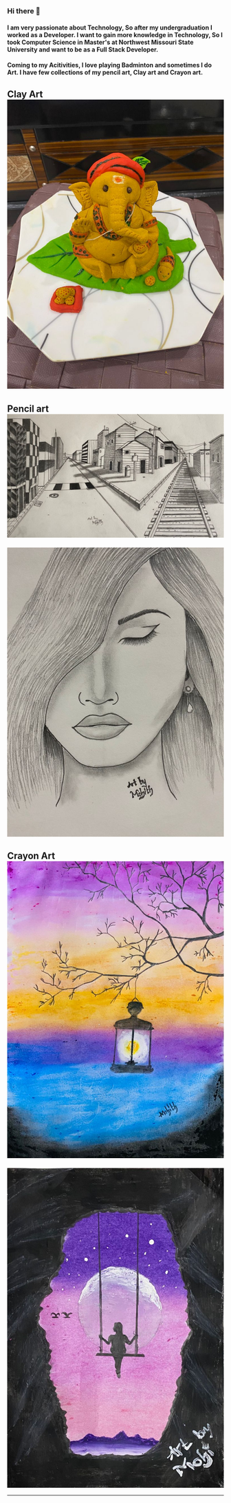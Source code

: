 ### Hi there 👋

<!--
**vanamamohith/vanamamohith** is a ✨ _special_ ✨ repository because its `README.md` (this file) appears on your GitHub profile.

Here are some ideas to get you started:

- 🔭 I’m currently working on ...
- 🌱 I’m currently learning ...
- 👯 I’m looking to collaborate on ...
- 🤔 I’m looking for help with ...
- 💬 Ask me about ...
- 📫 How to reach me: ...
- 😄 Pronouns: ...
- ⚡ Fun fact: ...
-->
#### I am very passionate about Technology, So after my undergraduation I worked as a Developer. I want to gain more knowledge in Technology, So I took Computer Science in Master's at Northwest Missouri State University and want to be as a Full Stack Developer.

#### Coming to my Acitivities, I love playing Badminton and sometimes I do Art. I have few collections of my pencil art, Clay art and Crayon art.
## Clay Art ![Clay Art](Clay.jpeg)

## Pencil art ![Pencil art](Pencil1.jpeg)
![Pencil Art](Pencil2.jpeg)

## Crayon Art ![Crayon art](Crayon1.jpeg)
![Crayon Art](Crayon2.jpeg)

---



